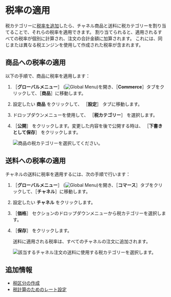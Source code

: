 # 税率の適用

税カテゴリーに[税率を追加](./setting-rates-for-tax-calculations.md)したら、チャネル商品と送料に税カテゴリーを割り当てることで、それらの税率を適用できます。 割り当てられると、適用されるすべての税率が個別に計算され、注文の合計金額に加算されます。 これには、同じまたは異なる税エンジンを使用して作成された税率が含まれます。

<a name="applying-tax-rates-to-products" />

## 商品への税率の適用

以下の手順で、商品に税率を適用します：

1. ［**グローバルメニュー**］ (![Global Menu](../../images/icon-applications-menu.png))を開き、［**Commerce**］タブをクリックして、［**商品**］に移動します。

1. 設定したい **商品** をクリックして、 ［**設定**］ タブに移動します。

1. ドロップダウンメニューを使用して、 ［**税カテゴリー**］ を選択します。

1. ［**公開**］ をクリックします。変更した内容を後で公開する時は、 ［**下書きとして保存**］ をクリックします。

   ![商品の税カテゴリーを選択してください。](./applying-tax-rates/images/01.png)

<a name="applying-tax-rates-to-shipping-costs" />

## 送料への税率の適用

チャネルの送料に税率を適用するには、次の手順で行います：

1. ［**グローバルメニュー**］ (![Global Menu](../../images/icon-applications-menu.png))を開き、［**コマース**］タブをクリックして、［**チャネル**］に移動します。

1. 設定したい **チャネル** をクリックします。

1. ［**価格**］ セクションのドロップダウンメニューから税カテゴリーを選択します。

1. ［**保存**］ をクリックします。

   送料に適用される税率は、すべてのチャネルの注文に追加されます。

   ![該当するチャネル注文の送料に使用する税カテゴリーを選択します。](./applying-tax-rates/images/02.png)

<a name="additional-information" />

## 追加情報

* [税区分の作成](./creating-tax-categories.md)
* [税計算のためのレート設定](./setting-rates-for-tax-calculations.md)
